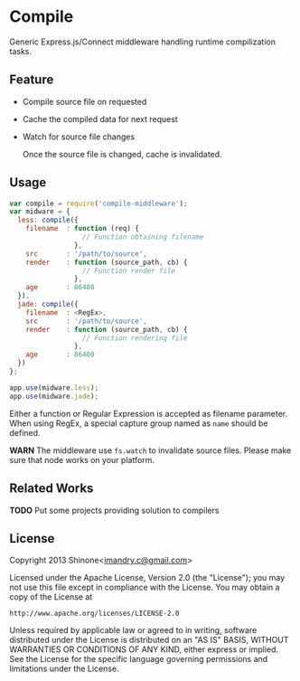 Compile
=======

Generic Express.js/Connect middleware handling runtime compilization tasks.

Feature
-------

* Compile source file on requested

* Cache the compiled data for next request

* Watch for source file changes

  Once the source file is changed, cache is invalidated.

Usage
-----

```javascript
var compile = require('compile-middleware');
var midware = {
  less: compile({
    filename  : function (req) { 
                  // Function obtaining filename 
                },
    src       : '/path/to/source',
    render    : function (source_path, cb) {
                  // Function render file 
                },
    age       : 86400
  }),
  jade: compile({
    filename  : <RegEx>,
    src       : '/path/to/source',
    render    : function (source_path, cb) {
                  // Function rendering file
                },
    age       : 86400
  })
};

app.use(midware.less);
app.use(midware.jade);
```

Either a function or Regular Expression is accepted as filename parameter.
When using RegEx, a special capture group named as `name` should be defined.

**WARN** The middleware use `fs.watch` to invalidate source files. Please 
make sure that node works on your platform.

Related Works
-------------

**TODO** Put some projects providing solution to compilers

License
-------

Copyright 2013 Shinone&lt;imandry.c@gmail.com&gt;

Licensed under the Apache License, Version 2.0 (the "License");
you may not use this file except in compliance with the License.
You may obtain a copy of the License at

    http://www.apache.org/licenses/LICENSE-2.0

Unless required by applicable law or agreed to in writing, software
distributed under the License is distributed on an "AS IS" BASIS,
WITHOUT WARRANTIES OR CONDITIONS OF ANY KIND, either express or implied.
See the License for the specific language governing permissions and 
limitations under the License.

